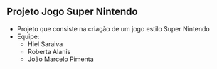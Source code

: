 ## Projeto Jogo Super Nintendo
- Projeto que consiste na criação de um jogo estilo Super Nintendo
- Equipe:
	- Hiel Saraiva
	- Roberta Alanis
	- João Marcelo Pimenta

